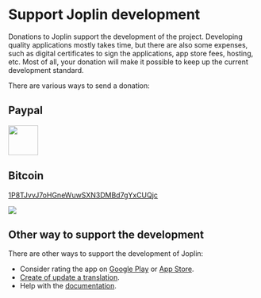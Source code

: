 # Support Joplin development

Donations to Joplin support the development of the project. Developing quality applications mostly takes time, but there are also some expenses, such as digital certificates to sign the applications, app store fees, hosting, etc. Most of all, your donation will make it possible to keep up the current development standard.

There are various ways to send a donation:

## Paypal

<a href="https://www.paypal.com/cgi-bin/webscr?cmd=_donations&business=E8JMYD2LQ8MMA&lc=GB&item_name=Joplin+Development&currency_code=EUR&bn=PP%2dDonationsBF%3abtn_donateCC_LG%2egif%3aNonHosted"><img src="https://raw.githubusercontent.com/laurent22/joplin/master/docs/images/PayPalDonate.png" height="60px"/></a>

## Bitcoin

<a href="bitcoin:1P8TJvvJ7oHGneWuwSXN3DMBd7gYxCUQjc?message=Joplin%20development">1P8TJvvJ7oHGneWuwSXN3DMBd7gYxCUQjc</a>

![](https://raw.githubusercontent.com/laurent22/joplin/master/docs/images/BitcoinQr.png)

## Other way to support the development

There are other ways to support the development of Joplin:

- Consider rating the app on [Google Play](https://play.google.com/store/apps/details?id=net.cozic.joplin&utm_source=GitHub&utm_campaign=README&pcampaignid=MKT-Other-global-all-co-prtnr-py-PartBadge-Mar2515-1) or [App Store](https://itunes.apple.com/us/app/joplin/id1315599797).
- [Create of update a translation](http://joplin.cozic.net/#localisation).
- Help with the [documentation](https://github.com/laurent22/joplin).